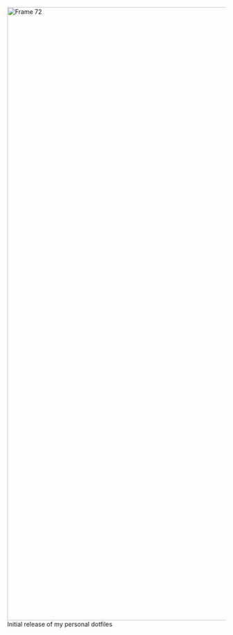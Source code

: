 <img width="1414" alt="Frame 72" src="https://github.com/user-attachments/assets/3a3de416-dac0-4082-b836-e81f2310210e" />
Initial release of my personal dotfiles

